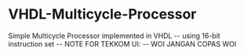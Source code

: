 # VHDL-Multicycle-Processor
Simple Multicycle Processor implemented in VHDL
-- using 16-bit instruction set
-- NOTE FOR TEKKOM UI:
-- WOI JANGAN COPAS WOI
